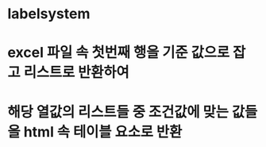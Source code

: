 # labelsystem
# excel 파일 속 첫번째 행을 기준 값으로 잡고 리스트로 반환하여
# 해당 열값의 리스트들 중 조건값에 맞는 값들을 html 속 테이블 요소로 반환


